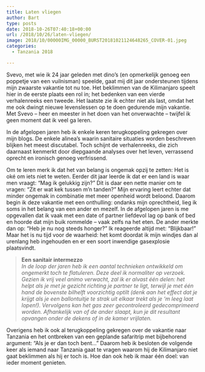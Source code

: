 ```yaml
---
title: Laten vliegen
author: Bart
type: posts
date: 2018-10-26T07:40:18+00:00
url: /2018/10/26/laten-vliegen/
image: 2018/10/00000IMG_00000_BURST20181021124648265_COVER-01.jpeg
categories:
  - Tanzania 2018

---
```

Svevo, met wie ik 24 jaar geleden met dino&#8217;s (en opmerkelijk genoeg een poppetje van een vuilnisman) speelde, gaat mij dit jaar ondersteunen tijdens mijn zwaarste vakantie tot nu toe. Het beklimmen van de Kilimanjaro speelt hier in de eerste plaats een rol in; het bedenken van een vierde verhalenreeks een tweede. Het laatste zie ik echter niet als last, omdat het me ook dwingt nieuwe levenslessen op te doen gedurende mijn vakantie. Met Svevo &#8211; heer en meester in het doen van het onverwachte &#8211; twijfel ik geen moment dat ik veel ga leren.

In de afgelopen jaren heb ik enkele keren terugkoppeling gekregen over mijn blogs. De enkele alinea&#8217;s waarin sanitaire situaties worden beschreven blijken het meest discutabel. Toch schijnt de verhalenreeks, die zich daarnaast kenmerkt door diepgaande analyses over het leven, verrassend oprecht en ironisch genoeg verfrissend.

Om te leren merk ik dat het van belang is ongemak opzij te zetten: Het is oké om iets niet te weten. Eerder dit jaar leerde ik dat er een land is waar men vraagt: &#8220;Mag ik gelukkig zijn?&#8221; Dit is daar een nette manier om te vragen: &#8220;Zit er wat kek tussen m&#8217;n tanden?&#8221; Mijn ervaring leert echter dat minder ongemak in combinatie met meer openheid wordt beloond. Daarom begin ik deze vakantie met een onthulling: ondanks mijn oprechtheid, lieg ik soms in het belang van een ander en mezelf. In de afgelopen jaren is me opgevallen dat ik vaak met een date of partner liefdevol lag op bank of bed en hoorde dat mijn buik rommelde &#8211; vaak zelfs na het eten. De ander merkte dan op: &#8220;Heb je nu nog steeds honger?&#8221; Ik reageerde altijd met: &#8220;Blijkbaar!&#8221; Maar het is nu tijd voor de waarheid: het komt doordat ik mijn windjes dan al urenlang heb ingehouden en er een soort inwendige gasexplosie plaatsvindt.

<blockquote class="wp-block-quote">
  <p>
    <strong>Een sanitair intermezzo</strong><br /><em>In de loop der jaren heb ik een aantal technieken ontwikkeld om ongemerkt toch te flatuleren. Deze deel ik normaliter op verzoek. Gezien ik vrij veel animo verwacht, zal ik er alvast één delen: het helpt als je met je gezicht richting je partner te ligt, terwijl je met één hand de bovenste bilhelft voorzichtig optilt (denk aan het effect dat je krijgt als je een ballontuitje te strak uit elkaar trekt als je &#8216;m leeg laat lopen!). Vervolgens kan het gas zeer gecontroleerd gedecomprimeerd worden. Afhankelijk van of de ander slaapt, kun je dit resultant opvangen onder de dekens of in de kamer vrijlaten.</em>
  </p>
</blockquote>

Overigens heb ik ook al terugkoppeling gekregen over de vakantie naar Tanzania en het ontbreken van een geplande safaritrip met bijbehorend argument: &#8220;Als je er dan toch bent&#8230;&#8221; Daarom heb ik besloten de volgende keer als iemand naar Tanzania gaat te vragen waarom hij de Kilimanjaro niet gaat beklimmen als hij er toch is. Hoe dan ook heb ik maar één doel: van ieder moment genieten.
